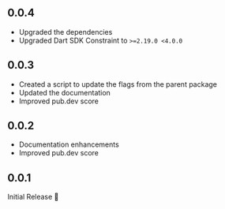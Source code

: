 ## 0.0.4

* Upgraded the dependencies
* Upgraded Dart SDK Constraint to `>=2.19.0 <4.0.0`

## 0.0.3

* Created a script to update the flags from the parent package
* Updated the documentation
* Improved pub.dev score

## 0.0.2

* Documentation enhancements
* Improved pub.dev score

## 0.0.1

Initial Release 🎉

